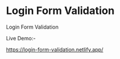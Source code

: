 # Login Form Validation
 Login Form Validation
 
 Live Demo:-
 
 https://login-form-validation.netlify.app/
